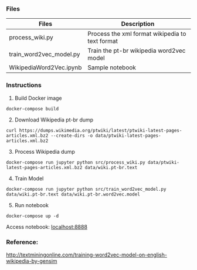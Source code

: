 ### Files

| Files | Description |
|--------|-------------|
|process_wiki.py| Process the xml format wikipedia to text format |
|train_word2vec_model.py| Train the pt-br wikipedia word2vec model |
|WikipediaWord2Vec.ipynb| Sample notebook |

### Instructions

1) Build Docker image
```console
docker-compose build
```

2) Download Wikipedia pt-br dump
```console
curl https://dumps.wikimedia.org/ptwiki/latest/ptwiki-latest-pages-articles.xml.bz2 --create-dirs -o data/ptwiki-latest-pages-articles.xml.bz2
```

3) Process Wikipedia dump
```console
docker-compose run jupyter python src/process_wiki.py data/ptwiki-latest-pages-articles.xml.bz2 data/wiki.pt-br.text
```
4) Train Model
```console
docker-compose run jupyter python src/train_word2vec_model.py data/wiki.pt-br.text data/wiki.pt-br.word2vec.model
```

5) Run notebook
```console
docker-compose up -d
```

Access notebook: [localhost:8888](http://localhost:8888)


### Reference:
http://textminingonline.com/training-word2vec-model-on-english-wikipedia-by-gensim
